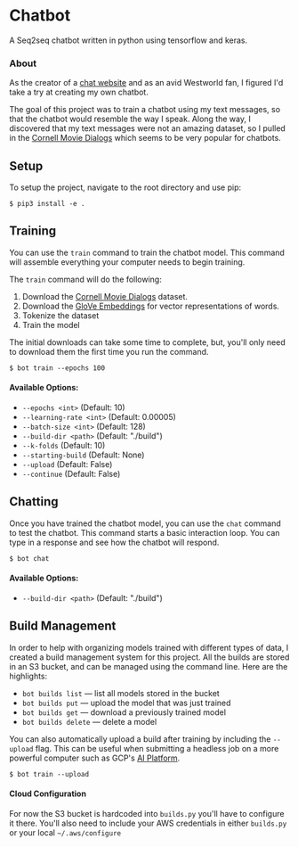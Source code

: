 # Chatbot
A Seq2seq chatbot written in python using tensorflow and keras.

### About
As the creator of a [chat website](https://github.com/barrymcandrews/raven-iac) and as an avid Westworld fan, I figured I'd take a try at creating my own chatbot.

The goal of this project was to train a chatbot using my text messages, so that the chatbot would resemble the way I speak. Along the way, I discovered that my text messages were not an amazing dataset, so I pulled in the [Cornell Movie Dialogs](https://www.cs.cornell.edu/~cristian/Cornell_Movie-Dialogs_Corpus.html) which seems to be very popular for chatbots.

## Setup
To setup the project, navigate to the root directory and use pip:

```
$ pip3 install -e .
```

## Training
You can use the `train` command to train the chatbot model. This command will assemble everything your computer needs to begin training.

The `train` command will do the following:

1. Download the [Cornell Movie Dialogs](https://www.cs.cornell.edu/~cristian/Cornell_Movie-Dialogs_Corpus.html) dataset.
2. Download the [GloVe Embeddings](https://nlp.stanford.edu/projects/glove/) for vector representations of words.
3. Tokenize the dataset
4. Train the model

The initial downloads can take some time to complete, but, you'll only need to download them the first time you run the command.

```
$ bot train --epochs 100
```
#### Available Options:
* `--epochs <int>` (Default: 10)
* `--learning-rate <int>` (Default: 0.00005)
* `--batch-size <int>` (Default: 128)
* `--build-dir <path>` (Default: "./build")
* `--k-folds` (Default: 10)
* `--starting-build` (Default: None)
* `--upload` (Default: False)
* `--continue` (Default: False)



## Chatting
Once you have trained the chatbot model, you can use the `chat` command to test the chatbot. This command starts a basic interaction loop. You can type in a response and see how the chatbot will respond.

```
$ bot chat
```
#### Available Options:
* `--build-dir <path>` (Default: "./build")


## Build Management
In order to help with organizing models trained with different types of data, I created a build management system for this project. All the builds are stored in an S3 bucket, and can be managed using the command line.
Here are the highlights:

* `bot builds list` — list all models stored in the bucket
* `bot builds put` — upload the model that was just trained
* `bot builds get` — download a previously trained model
* `bot builds delete` — delete a model

You can also automatically upload a build after training by including the `--upload` flag. This can be useful when submitting a headless job on a more powerful computer such as GCP's [AI Platform](https://cloud.google.com/ai-platform).

```
$ bot train --upload
```

#### Cloud Configuration
For now the S3 bucket is hardcoded into `builds.py` you'll have to configure it there. You'll also need to include your AWS credentials in either `builds.py` or your local `~/.aws/configure`
